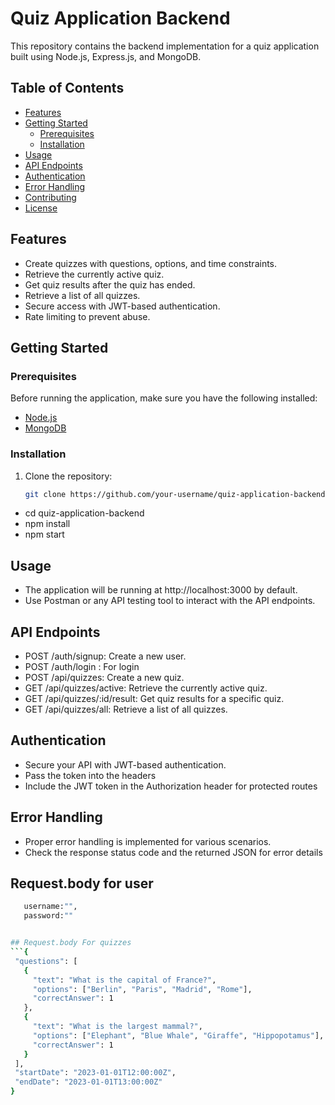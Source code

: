 # Quiz Application Backend

This repository contains the backend implementation for a quiz application built using Node.js, Express.js, and MongoDB.

## Table of Contents

- [Features](#features)
- [Getting Started](#getting-started)
  - [Prerequisites](#prerequisites)
  - [Installation](#installation)
- [Usage](#usage)
- [API Endpoints](#api-endpoints)
- [Authentication](#authentication)
- [Error Handling](#error-handling)
- [Contributing](#contributing)
- [License](#license)

## Features

- Create quizzes with questions, options, and time constraints.
- Retrieve the currently active quiz.
- Get quiz results after the quiz has ended.
- Retrieve a list of all quizzes.
- Secure access with JWT-based authentication.
- Rate limiting to prevent abuse.

## Getting Started

### Prerequisites

Before running the application, make sure you have the following installed:

- [Node.js](https://nodejs.org/)
- [MongoDB](https://www.mongodb.com/try/download/community)

### Installation

1. Clone the repository:

   ```bash
   git clone https://github.com/your-username/quiz-application-backend.git

 - cd quiz-application-backend
 - npm install
 - npm start

 ## Usage 
  - The application will be running at http://localhost:3000 by default.
  - Use Postman or any API testing tool to interact with the API endpoints.

## API Endpoints
 - POST /auth/signup: Create a new user.
 - POST /auth/login : For login
 - POST /api/quizzes: Create a new quiz.
 - GET /api/quizzes/active: Retrieve the currently active quiz.
 - GET /api/quizzes/:id/result: Get quiz results for a specific quiz.
 - GET /api/quizzes/all: Retrieve a list of all quizzes.

 ## Authentication
- Secure your API with JWT-based authentication.
- Pass the token into the headers
- Include the JWT token in the Authorization header for protected routes
 
## Error Handling
 - Proper error handling is implemented for various scenarios.
 - Check the response status code and the returned JSON for error details

## Request.body  for user
 ```bash
    username:"",
    password:""


## Request.body For quizzes
```{
  "questions": [
    {
      "text": "What is the capital of France?",
      "options": ["Berlin", "Paris", "Madrid", "Rome"],
      "correctAnswer": 1
    },
    {
      "text": "What is the largest mammal?",
      "options": ["Elephant", "Blue Whale", "Giraffe", "Hippopotamus"],
      "correctAnswer": 1
    }
  ],
  "startDate": "2023-01-01T12:00:00Z",
  "endDate": "2023-01-01T13:00:00Z"
}




